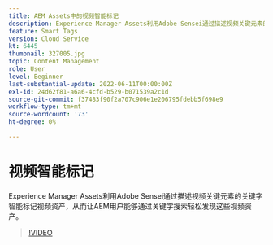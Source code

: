 ```yaml
---
title: AEM Assets中的视频智能标记
description: Experience Manager Assets利用Adobe Sensei通过描述视频关键元素的关键字智能标记视频资产，从而让AEM用户能够通过关键字搜索轻松发现这些视频资产。
feature: Smart Tags
version: Cloud Service
kt: 6445
thumbnail: 327005.jpg
topic: Content Management
role: User
level: Beginner
last-substantial-update: 2022-06-11T00:00:00Z
exl-id: 24d62f81-a6a6-4cfd-b529-b071539a2c1d
source-git-commit: f37483f90f2a707c906e1e206795fdebb5f698e9
workflow-type: tm+mt
source-wordcount: '73'
ht-degree: 0%

---
```


# 视频智能标记

Experience Manager Assets利用Adobe Sensei通过描述视频关键元素的关键字智能标记视频资产，从而让AEM用户能够通过关键字搜索轻松发现这些视频资产。

>[!VIDEO](https://video.tv.adobe.com/v/327005/?quality=12&learn=on)
